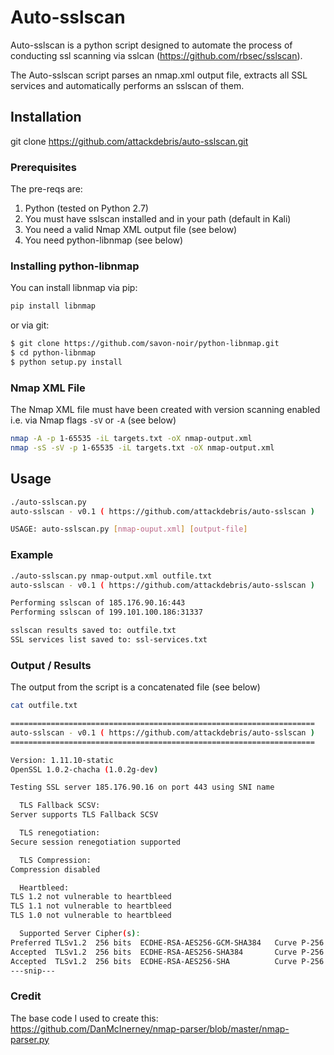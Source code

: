 # Auto-sslscan

Auto-sslscan is a python script designed to automate the process of conducting ssl scanning via sslcan (https://github.com/rbsec/sslscan).

The Auto-sslscan script parses an nmap.xml output file, extracts all SSL services and automatically performs an sslscan of them.


## Installation

git clone https://github.com/attackdebris/auto-sslscan.git

### Prerequisites 

The pre-reqs are:

1. Python (tested on Python 2.7) 
2. You must have sslscan installed and in your path (default in Kali)
3. You need a valid Nmap XML output file (see below)
4. You need python-libnmap (see below)

### Installing python-libnmap

You can install libnmap via pip:
```bash
pip install libnmap
```

or via git:
```bash
$ git clone https://github.com/savon-noir/python-libnmap.git
$ cd python-libnmap
$ python setup.py install
```

### Nmap XML File

The Nmap XML file must have been created with version scanning enabled i.e. via Nmap flags `-sV` or `-A` (see below) 

```bash
nmap -A -p 1-65535 -iL targets.txt -oX nmap-output.xml 
nmap -sS -sV -p 1-65535 -iL targets.txt -oX nmap-output.xml
```

## Usage

```bash
./auto-sslscan.py 
auto-sslscan - v0.1 ( https://github.com/attackdebris/auto-sslscan )

USAGE: auto-sslscan.py [nmap-ouput.xml] [output-file]
```

### Example
```bash
./auto-sslscan.py nmap-output.xml outfile.txt
auto-sslscan - v0.1 ( https://github.com/attackdebris/auto-sslscan )

Performing sslscan of 185.176.90.16:443
Performing sslscan of 199.101.100.186:31337

sslscan results saved to: outfile.txt
SSL services list saved to: ssl-services.txt
```

### Output / Results

The output from the script is a concatenated file (see below)

```bash
cat outfile.txt 

====================================================================
auto-sslscan - v0.1 ( https://github.com/attackdebris/auto-sslscan )
====================================================================

Version: 1.11.10-static
OpenSSL 1.0.2-chacha (1.0.2g-dev)

Testing SSL server 185.176.90.16 on port 443 using SNI name 

  TLS Fallback SCSV:
Server supports TLS Fallback SCSV

  TLS renegotiation:
Secure session renegotiation supported

  TLS Compression:
Compression disabled

  Heartbleed:
TLS 1.2 not vulnerable to heartbleed
TLS 1.1 not vulnerable to heartbleed
TLS 1.0 not vulnerable to heartbleed

  Supported Server Cipher(s):
Preferred TLSv1.2  256 bits  ECDHE-RSA-AES256-GCM-SHA384   Curve P-256 DHE 256
Accepted  TLSv1.2  256 bits  ECDHE-RSA-AES256-SHA384       Curve P-256 DHE 256
Accepted  TLSv1.2  256 bits  ECDHE-RSA-AES256-SHA          Curve P-256 DHE 256
---snip---
```

### Credit

The base code I used to create this: https://github.com/DanMcInerney/nmap-parser/blob/master/nmap-parser.py
